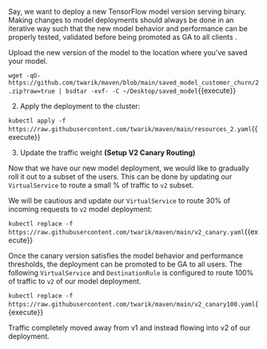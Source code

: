 Say, we want to deploy a new TensorFlow model version  serving binary. Making changes to model deployments should always be done in an iterative way such that the new model behavior and performance can be properly tested, validated before being promoted as GA to all clients .

Upload the new version of the model to the location where you've saved your model.

`wget -qO- https://github.com/twarik/maven/blob/main/saved_model_customer_churn/2.zip?raw=true | bsdtar -xvf- -C ~/Desktop/saved_model`{{execute}}

2. Apply the deployment to the cluster:

`kubectl apply -f https://raw.githubusercontent.com/twarik/maven/main/resources_2.yaml`{{execute}}

3. Update the traffic weight **(Setup V2 Canary Routing)**

Now that we have our new model deployment, we would like to gradually roll it out to a subset of the users.
This can be done by updating our `VirtualService` to route a small % of traffic to `v2` subset.

We will be cautious and update our `VirtualService` to route 30% of incoming requests to `v2` model deployment:

`kubectl replace -f https://raw.githubusercontent.com/twarik/maven/main/v2_canary.yaml`{{execute}}

Once the canary version satisfies the model behavior and performance thresholds, the deployment can be promoted to be GA to all users. The following `VirtualService` and `DestinationRule` is configured to route 100% of traffic to `v2` of our model deployment.

`kubectl replace -f https://raw.githubusercontent.com/twarik/maven/main/v2_canary100.yaml`{{execute}}

Traffic completely moved away from v1 and instead flowing into v2 of our deployment.

